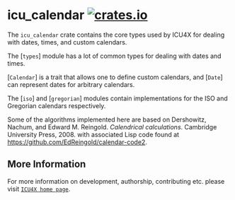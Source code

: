 # icu_calendar [![crates.io](https://img.shields.io/crates/v/icu_calendar)](https://crates.io/crates/icu_calendar)

The `icu_calendar` crate contains the core types used by ICU4X for dealing
with dates, times, and custom calendars.

The [`types`] module has a lot of common types for dealing with dates and times.

[`Calendar`] is a trait that allows one to define custom calendars, and [`Date`]
can represent dates for arbitrary calendars.

The [`iso`] and [`gregorian`] modules contain implementations for the ISO and
Gregorian calendars respectively.

Some of the algorithms implemented here are based on
Dershowitz, Nachum, and Edward M. Reingold. _Calendrical calculations_. Cambridge University Press, 2008.
with associated Lisp code found at <https://github.com/EdReingold/calendar-code2>.

## More Information

For more information on development, authorship, contributing etc. please visit [`ICU4X home page`](https://github.com/unicode-org/icu4x).
